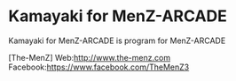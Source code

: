 # Kamayaki for MenZ-ARCADE
Kamayaki for MenZ-ARCADE is program for MenZ-ARCADE

[The-MenZ]
Web:http://www.the-menz.com
Facebook:https://www.facebook.com/TheMenZ3